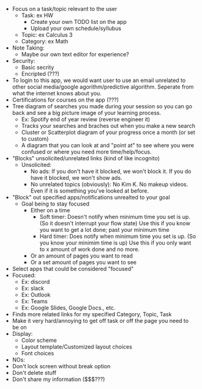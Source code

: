 - Focus on a task/topic relevant to the user
  - Task: ex HW
    - Create your own TODO list on the app
    - Upload your own schedule/syllubus
  - Topic: ex Calculus 3
  - Category: ex Math
- Note Taking:
  - Maybe our own text editor for experience?
- Security:
  - Basic secrity
  - Encripted (???) 
- To login to this app, we would want user to use an email unrelated to other social media/google agorithm/predictive algorithm. Seperate from what the internet knows about you.
- Certifications for courses on the app (???)
- Tree diagram of searches you made during your session so you can go back and see a big picture image of your learning process.
  - Ex: Spotify end of year review (reverse engineer it)
  - Tracks your searches and braches out when you make a new search
  - Cluster or Scatterplot diagram of your progress once a month (or set to custom)
  - A diagram that you can look at and "point at" to see where you were confused or where you need more time/help/focus.
- "Blocks" unsolicited/unrelated links (kind of like incognito)
  - Unsolicited:  
    - No ads: If you don't have it blocked, we won't block it. If you do have it blocked, we won't show ads.
    - No unrelated topics (obviously): No Kim K. No makeup videos. Even if it is something you've looked at before.
- "Block" out specified apps/notifications unrealted to your goal
  - Goal being to stay focused
    - Either on a time
      - Soft timer: Doesn't notify when minimum time you set is up. (So it doesn't interrupt your flow state)
        Use this if you know you want to get a lot done; past your minimum time 
      - Hard timer: Does notify when minimum time you set is up. (So you know your minimim time is up)
        Use this if you only want to x amount of work done and no more.
    - Or an amount of pages you want to read
    - Or a set amount of pages you want to see
 - Select apps that could be considered "focused"
  - Focused:
    - Ex: discord
    - Ex: slack
    - Ex: Outlook
    - Ex: Teams
    - Ex: Google Slides, Google Docs., etc.
- Finds more related links for my specified Category, Topic, Task
- Make it very hard/annoying to get off task or off the page you need to be on
- Display:
  - Color scheme
  - Layout template/Customized layout choices
  - Font choices
 - NOs:
  - Don't lock screen without break option
  - Don't delete stuff
  - Don't share my information ($$$???)
